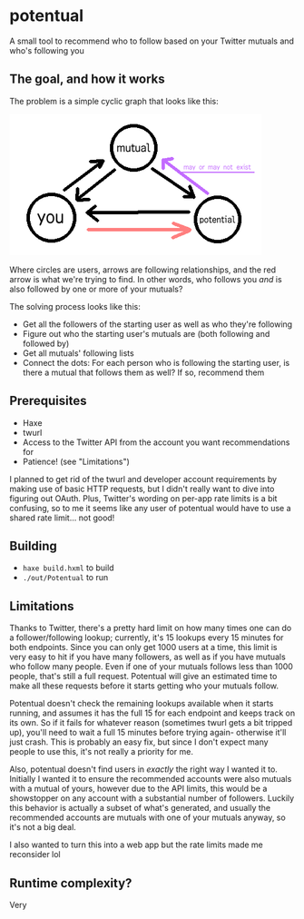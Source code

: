 # potentual
A small tool to recommend who to follow based on your Twitter mutuals and who's following you

## The goal, and how it works
The problem is a simple cyclic graph that looks like this:

![potentual cycle](https://github.com/kokoscript/potentual/blob/main/potentualCycle.png?raw=true)

Where circles are users, arrows are following relationships, and the red arrow is what we're trying to find. In other words, who follows you *and* is also followed by one or more of your mutuals?

The solving process looks like this:
- Get all the followers of the starting user as well as who they're following
- Figure out who the starting user's mutuals are (both following and followed by)
- Get all mutuals' following lists
- Connect the dots: For each person who is following the starting user, is there a mutual that follows them as well? If so, recommend them

## Prerequisites
- Haxe
- twurl
- Access to the Twitter API from the account you want recommendations for
- Patience! (see "Limitations")

I planned to get rid of the twurl and developer account requirements by making use of basic HTTP requests, but I didn't really want to dive into figuring out OAuth. Plus, Twitter's wording on per-app rate limits is a bit confusing, so to me it seems like any user of potentual would have to use a shared rate limit... not good!

## Building
- `haxe build.hxml` to build
- `./out/Potentual` to run

## Limitations
Thanks to Twitter, there's a pretty hard limit on how many times one can do a follower/following lookup; currently, it's 15 lookups every 15 minutes for both endpoints. Since you can only get 1000 users at a time, this limit is very easy to hit if you have many followers, as well as if you have mutuals who follow many people. Even if one of your mutuals follows less than 1000 people, that's still a full request. Potentual will give an estimated time to make all these requests before it starts getting who your mutuals follow.

Potentual doesn't check the remaining lookups available when it starts running, and assumes it has the full 15 for each endpoint and keeps track on its own. So if it fails for whatever reason (sometimes twurl gets a bit tripped up), you'll need to wait a full 15 minutes before trying again- otherwise it'll just crash. This is probably an easy fix, but since I don't expect many people to use this, it's not really a priority for me.

Also, potentual doesn't find users in *exactly* the right way I wanted it to. Initially I wanted it to ensure the recommended accounts were also mutuals with a mutual of yours, however due to the API limits, this would be a showstopper on any account with a substantial number of followers. Luckily this behavior is actually a subset of what's generated, and usually the recommended accounts are mutuals with one of your mutuals anyway, so it's not a big deal.

I also wanted to turn this into a web app but the rate limits made me reconsider lol

## Runtime complexity?
Very
